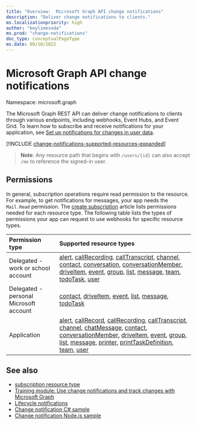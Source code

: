 ```yaml
---
title: "Overview:  Microsoft Graph API change notifications"
description: "Deliver change notifications to clients."
ms.localizationpriority: high
author: "keylimesoda"
ms.prod: "change-notifications"
doc_type: conceptualPageType
ms.date: 09/10/2022
---
```


# Microsoft Graph API change notifications

Namespace: microsoft.graph

The Microsoft Graph REST API can deliver change notifications to clients through various endpoints, including webhooks, Event Hubs, and Event Grid. To learn how to subscribe and receive notifications for your application, see [Set up notifications for changes in user data](/graph/webhooks).

[!INCLUDE [change-notifications-supported-resources-expanded](../../../concepts/includes/change-notifications-supported-resources-expanded.md)]

> **Note**: Any resource path that begins with `/users/{id}` can also accept `/me` to reference the signed-in user.

## Permissions

In general, subscription operations require read permission to the resource. For example, to get notifications for messages, your app needs the `Mail.Read` permission. The [create subscription](../api/subscription-post-subscriptions.md) article lists permissions needed for each resource type. The following table lists the types of permissions your app can request to use webhooks for specific resource types.

| Permission type                        | Supported resource types                                                      |
| :------------------------------------- | :------------------------------------------------------------------------------------ |
| Delegated - work or school account     | [alert][], [callRecording][], [callTranscript][], [channel][], [contact][], [conversation][], [conversationMember][], [driveItem][], [event][], [group][], [list][], [message][], [team][], [todoTask][], [user][]|
| Delegated - personal Microsoft account | [contact][], [driveItem][], [event][], [list][], [message][], [todoTask][]                                        |
| Application                            | [alert][], [callRecord][], [callRecording][], [callTranscript][], [channel][], [chatMessage][], [contact][], [conversationMember][], [driveItem][], [event][], [group][], [list][], [message][], [printer][], [printTaskDefinition][], [team][], [user][]|

## See also

- [subscription resource type](./subscription.md)
- [Training module: Use change notifications and track changes with Microsoft Graph](/training/modules/msgraph-changenotifications-trackchanges)
- [Lifecycle notifications](/graph/webhooks-lifecycle)
- [Change notification C# sample](https://github.com/OfficeDev/Microsoft-Teams-Samples/blob/main/samples/graph-change-notification/csharp)
- [Change notification Node.js sample](https://github.com/OfficeDev/Microsoft-Teams-Samples/blob/main/samples/graph-change-notification/nodejs)

<!-- Links -->
[chat]: ./chat.md
[chatMessage]: ./chatmessage.md
[contact]: ./contact.md
[conversation]: ./conversation.md
[conversationMember]: ./conversationmember.md
[channel]: ./channel.md
[driveItem]: ./driveitem.md
[list]: ./list.md
[site]: ./site.md
[event]: ./event.md
[group]: ./group.md
[message]: ./message.md
[user]: ./user.md
[callRecord]: ./callrecords-callrecord.md
[alert]: ./alert.md
[printer]: ./printer.md
[printTaskDefinition]: ./printtaskdefinition.md
[team]: ./team.md
[To Do task]: ./todotask.md
[todoTask]: ./todotask.md
[callTranscript]: ./calltranscript.md
[callRecording]: ./callrecording.md
